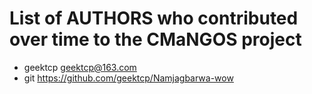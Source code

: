 # List of AUTHORS who contributed over time to the CMaNGOS project

* geektcp        geektcp@163.com
* git            https://github.com/geektcp/Namjagbarwa-wow
